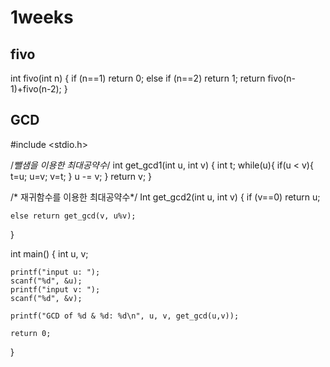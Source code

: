 1weeks
=======
fivo
-----
int fivo(int n)
{
    if (n==1) return 0;
    else if (n==2) return 1;
    return fivo(n-1)+fivo(n-2);
}

GCD
------
#include <stdio.h>

/*뺄샘을 이용한 최대공약수*/
int get_gcd1(int u, int v) 
{
    int t;
    while(u){
        if(u < v){
            t=u; u=v; v=t;
        }
        u -= v;
    }
    return v;
}

/* 재귀함수를 이용한 최대공약수*/
Int get_gcd2(int u, int v) 
{
    if (v==0) return u;
    
    else return get_gcd(v, u%v);
}


int main()
{
    int u, v;

    printf("input u: ");
    scanf("%d", &u);
    printf("input v: ");
    scanf("%d", &v);

    printf("GCD of %d & %d: %d\n", u, v, get_gcd(u,v));

    return 0;
}
